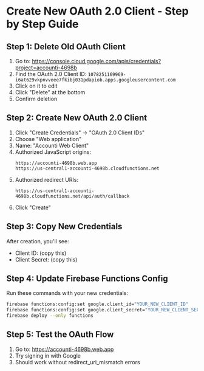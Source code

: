 # Create New OAuth 2.0 Client - Step by Step Guide

## Step 1: Delete Old OAuth Client
1. Go to: https://console.cloud.google.com/apis/credentials?project=accounti-4698b
2. Find the OAuth 2.0 Client ID: `1078251169969-i6at629vkpnvveee7fkibj031pdapiob.apps.googleusercontent.com`
3. Click on it to edit
4. Click "Delete" at the bottom
5. Confirm deletion

## Step 2: Create New OAuth 2.0 Client
1. Click "Create Credentials" → "OAuth 2.0 Client IDs"
2. Choose "Web application"
3. Name: "Accounti Web Client"
4. Authorized JavaScript origins:
   ```
   https://accounti-4698b.web.app
   https://us-central1-accounti-4698b.cloudfunctions.net
   ```
5. Authorized redirect URIs:
   ```
   https://us-central1-accounti-4698b.cloudfunctions.net/api/auth/callback
   ```
6. Click "Create"

## Step 3: Copy New Credentials
After creation, you'll see:
- Client ID: (copy this)
- Client Secret: (copy this)

## Step 4: Update Firebase Functions Config
Run these commands with your new credentials:

```bash
firebase functions:config:set google.client_id="YOUR_NEW_CLIENT_ID"
firebase functions:config:set google.client_secret="YOUR_NEW_CLIENT_SECRET"
firebase deploy --only functions
```

## Step 5: Test the OAuth Flow
1. Go to: https://accounti-4698b.web.app
2. Try signing in with Google
3. Should work without redirect_uri_mismatch errors 